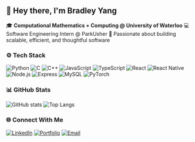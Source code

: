 ## 👋 Hey there, I'm Bradley Yang  

<!--
**bradleyyang/bradleyyang** is a ✨ _special_ ✨ repository because its `README.md` (this file) appears on your GitHub profile.

Here are some ideas to get you started:

- 🔭 I’m currently working on ...
- 🌱 I’m currently learning ...
- 👯 I’m looking to collaborate on ...
- 🤔 I’m looking for help with ...
- 💬 Ask me about ...
- 📫 How to reach me: ...
- 😄 Pronouns: ...
- ⚡ Fun fact: ...
-->

🎓 **Computational Mathematics + Computing @ University of Waterloo**
💻 Software Engineering Intern @ ParkUsher
🚀 Passionate about building scalable, efficient, and thoughtful software

### ⚙️ Tech Stack
![Python](https://img.shields.io/badge/Python-3776AB?logo=python&logoColor=white)
![C](https://img.shields.io/badge/C-00599C?logo=c&logoColor=white)
![C++](https://img.shields.io/badge/C++-00599C?logo=cplusplus&logoColor=white)
![JavaScript](https://img.shields.io/badge/JavaScript-F7DF1E?logo=javascript&logoColor=black)
![TypeScript](https://img.shields.io/badge/TypeScript-3178C6?logo=typescript&logoColor=white)
![React](https://img.shields.io/badge/React-61DAFB?logo=react&logoColor=black)
![React Native](https://img.shields.io/badge/React_Native-20232A?logo=react&logoColor=61DAFB)
![Node.js](https://img.shields.io/badge/Node.js-43853D?logo=node.js&logoColor=white)
![Express](https://img.shields.io/badge/Express-000000?logo=express&logoColor=white)
![MySQL](https://img.shields.io/badge/MySQL-4479A1?logo=mysql&logoColor=white)
![PyTorch](https://img.shields.io/badge/PyTorch-EE4C2C?logo=pytorch&logoColor=white)

### 📊 GitHub Stats
![GitHub stats](https://github-readme-stats.vercel.app/api?username=bradleyyang&show_icons=true&theme=radical)
![Top Langs](https://github-readme-stats.vercel.app/api/top-langs/?username=bradleyyang&layout=compact&theme=radical)

### 🌐 Connect With Me
[![LinkedIn](https://img.shields.io/badge/LinkedIn-blue?logo=linkedin&logoColor=white)](https://linkedin.com/in/bradley-yang)
[![Portfolio](https://img.shields.io/badge/Portfolio-1E1E1E?logo=vercel&logoColor=white)](https://bradley-yang.vercel.app)
[![Email](https://img.shields.io/badge/Email-%23EA4335?logo=gmail&logoColor=white)](mailto:bradley.yang023@gmail.com)
